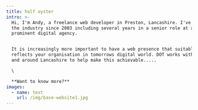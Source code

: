 ```yaml
---
title: half oyster
intro: >-
  Hi, I'm Andy, a freelance web developer in Preston, Lancashire. I've worked in
  the industry since 2003 including several years in a senior role at a
  prominent digital agency.


  It is increasingly more important to have a web presence that suitably
  reflects your organisation in tomorrows digital world. DOT works with SME's in
  and around Lancashire to help make this achievable.....

  \

  **Want to know more?**
images:
  - name: test
    url: /img/base-website1.jpg
---
```


